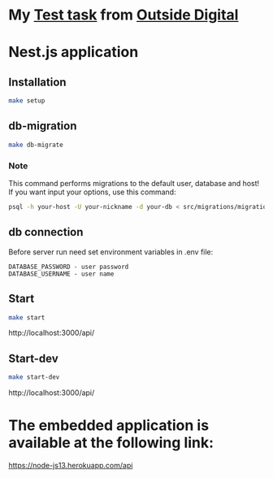 # My <a href='https://github.com/kisilya/test-tasks/tree/main/nodeJS'>Test task</a> from <a href='https://outsi.de/'>Outside Digital</a>

# Nest.js application

## Installation
```bash
make setup
```
## db-migration
```bash
make db-migrate
```
### Note
This command performs migrations to the default user, database and host!
If you want input your options, use this command:
```bash
psql -h your-host -U your-nickname -d your-db < src/migrations/migrations.sql
```
## db connection
Before server run need set environment variables in .env file:
```env
DATABASE_PASSWORD - user password
DATABASE_USERNAME - user name
```
## Start
```bash
make start
```
http://localhost:3000/api/

## Start-dev

```bash
make start-dev
```
http://localhost:3000/api/

# The embedded application is available at the following link:

https://node-js13.herokuapp.com/api
